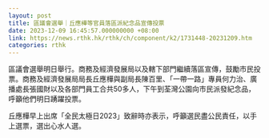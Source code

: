 ```yaml
---
layout: post
title: 區議會選舉｜丘應樺等官員落區派紀念品宣傳投票
date: 2023-12-09 16:45:57.000000000 +08:00
link: https://news.rthk.hk/rthk/ch/component/k2/1731448-20231209.htm
categories: rthk
---
```


區議會選舉明日舉行。商務及經濟發展局以及轄下部門繼續落區宣傳，鼓勵市民投票。商務及經濟發展局局長丘應樺與副局長陳百里、「一帶一路」專員何力治、廣播處長張國財以及各部門員工合共50多人，下午到荃灣公園向市民派發紀念品，呼籲他們明日踴躍投票。

丘應樺早上出席「全民太極日2023」致辭時亦表示，呼籲選民盡公民責任，以手上選票，選出心水人選。
